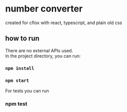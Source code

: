# number converter

created for cflox with react, typescript, and plain old css

## how to run

There are no external APIs used. <br>
In the project directory, you can run:

### `npm install`
### `npm start`

For tests you can run

### npm test
